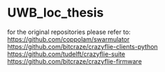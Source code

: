 # UWB_loc_thesis  
  
for the original repositories please refer to:  
https://github.com/coppolam/swarmulator  
https://github.com/bitcraze/crazyflie-clients-python  
https://github.com/tudelft/crazyflie-suite  
https://github.com/bitcraze/crazyflie-firmware  
